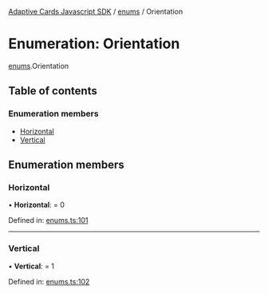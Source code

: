 [Adaptive Cards Javascript SDK](../README.md) / [enums](../modules/enums.md) / Orientation

# Enumeration: Orientation

[enums](../modules/enums.md).Orientation

## Table of contents

### Enumeration members

- [Horizontal](enums.orientation.md#horizontal)
- [Vertical](enums.orientation.md#vertical)

## Enumeration members

### Horizontal

• **Horizontal**: = 0

Defined in: [enums.ts:101](https://github.com/microsoft/AdaptiveCards/blob/0938a1f10/source/nodejs/adaptivecards/src/enums.ts#L101)

___

### Vertical

• **Vertical**: = 1

Defined in: [enums.ts:102](https://github.com/microsoft/AdaptiveCards/blob/0938a1f10/source/nodejs/adaptivecards/src/enums.ts#L102)
